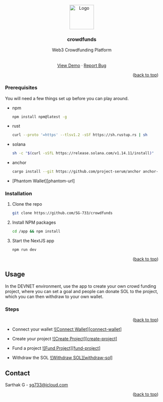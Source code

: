 <br />
<div align="center">
  <a href="https://fundzkickstarter.vercel.app/">
    <img src="images/logo.png" alt="Logo" width="80" height="80">
  </a>

<h3 align="center">crowdfunds</h3>

  <p align="center">
    Web3 Crowdfunding Platform
    <br />
    </a>
    <br />
    <br />
    <a href="https://fundzkickstarter.vercel.app/">View Demo</a>
    ·
    <a href="https://github.com/SG-733/crowdfunds/issues">Report Bug</a>
  </p>
</div>

<p align="right">(<a href="#readme-top">back to top</a>)</p>

### Prerequisites

You will need a few things set up before you can play around.

- npm
  ```sh
  npm install npm@latest -g
  ```
- rust
  ```sh
  curl --proto '=https' --tlsv1.2 -sSf https://sh.rustup.rs | sh
  ```
- solana
  ```sh
  sh -c "$(curl -sSfL https://release.solana.com/v1.14.11/install)"
  ```
- anchor
  ```sh
  cargo install --git https://github.com/project-serum/anchor anchor-cli --locked
  ```
- [Phantom Wallet][phantom-url]

### Installation

1. Clone the repo
   ```sh
   git clone https://github.com/SG-733/crowdfunds
   ```
2. Install NPM packages
   ```sh
   cd /app && npm install
   ```
3. Start the NextJS app
   ```sh
   npm run dev
   ```

<p align="right">(<a href="#readme-top">back to top</a>)</p>

<!-- USAGE EXAMPLES -->

## Usage

In the DEVNET environment, use the app to create your own crowd funding project,
where you can set a goal and people can donate SOL to the project, which you can
then withdraw to your own wallet.

### Steps

<p align="right">(<a href="#readme-top">back to top</a>)</p>

- Connect your wallet
  [![Connect Wallet][connect-wallet]](https://fundzkickstarter.vercel.app/)

- Create your project
  [![Create Project][create-project]](https://fundzkickstarter.vercel.app/create)

- Fund a project
  [![Fund Project][fund-project]](https://fundzkickstarter.vercel.app/project?key=BTrespkCHNU2FkErRZSpZSqk1Lt8HZDgXZqJFPc88Vz5)

- Withdraw the SOL
  [![Withdraw SOL][withdraw-sol]](https://fundzkickstarter.vercel.app/profile)

<!-- CONTACT -->

## Contact

Sarthak G - sg733@icloud.com

<p align="right">(<a href="#readme-top">back to top</a>)</p>

